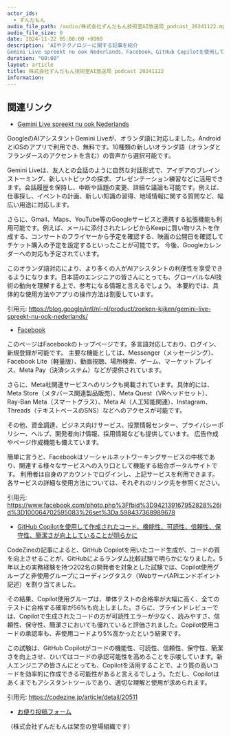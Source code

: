 ```yaml
---
actor_ids:
  - ずんだもん
audio_file_path: /audio/株式会社ずんだもん技術室AI放送局_podcast_20241122.mp3
audio_file_size: 0
date: 2024-11-22 05:00:00 +0900
description: 'AIやテクノロジーに関する記事を紹介  
Gemini Live spreekt nu ook Nederlands、Facebook、GitHub Copilotを使用して作成されたコード、機能性、可読性、信頼性、保守性、簡潔さが向上していることが明らかに'
duration: "00:00"
layout: article
title: 株式会社ずんだもん技術室AI放送局 podcast 20241122
information: 
---
```


## 関連リンク


- [Gemini Live spreekt nu ook Nederlands](https://blog.google/intl/nl-nl/product/zoeken-kijken/gemini-live-spreekt-nu-ook-nederlands/)  



GoogleのAIアシスタントGemini Liveが、オランダ語に対応しました。AndroidとiOSのアプリで利用でき、無料です。10種類の新しいオランダ語（オランダとフランダースのアクセントを含む）の音声から選択可能です。

Gemini Liveは、友人との会話のように自然な対話形式で、アイデアのブレインストーミング、新しいトピックの探求、プレゼンテーション練習などに活用できます。会話履歴を保持し、中断や話題の変更、詳細な議論も可能です。例えば、仕事探し、イベントの計画、新しい知識の習得、地域情報に関する質問など、幅広い用途に対応します。

さらに、Gmail、Maps、YouTube等のGoogleサービスと連携する拡張機能も利用可能です。例えば、メールに添付されたレシピからKeepに買い物リストを作成する、コンサートのフライヤーから予定を確認する、映画の公開日を確認してチケット購入の予定を設定するといったことが可能です。  今後、Googleカレンダーへの対応も予定されています。

このオランダ語対応により、より多くの人がAIアシスタントの利便性を享受できるようになります。日本語のエンジニアの皆さんにとっても、グローバルなAI技術の動向を理解する上で、参考になる情報と言えるでしょう。  本要約では、具体的な使用方法やアプリの操作方法は割愛しています。


引用元: https://blog.google/intl/nl-nl/product/zoeken-kijken/gemini-live-spreekt-nu-ook-nederlands/


- [Facebook](https://www.facebook.com/photo.php%3Ffbid%3D942139167952828%26id%3D100064702595083%26set%3Da.598437368989678)  



このページはFacebookのトップページです。多言語対応しており、ログイン、新規登録が可能です。  主要な機能としては、Messenger（メッセージング）、Facebook Lite（軽量版）、動画視聴、場所検索、ゲーム、マーケットプレイス、Meta Pay（決済システム）などが提供されています。

さらに、Meta社関連サービスへのリンクも掲載されています。具体的には、Meta Store（メタバース関連製品販売）、Meta Quest（VRヘッドセット）、Ray-Ban Meta（スマートグラス）、Meta AI（人工知能関連）、Instagram、Threads（テキストベースのSNS）などへのアクセスが可能です。

その他、資金調達、ビジネス向けサービス、投票情報センター、プライバシーポリシー、ヘルプ、開発者向け情報、採用情報なども提供しています。  広告作成やページ作成機能も備えています。

簡単に言うと、Facebookはソーシャルネットワーキングサービスの中核であり、関連する様々なサービスへの入り口として機能する総合ポータルサイトです。  利用者は自身のアカウントでログインし、上記サービスを利用できます。 各サービスの詳細な使用方法については、それぞれのリンク先を参照ください。


引用元: https://www.facebook.com/photo.php%3Ffbid%3D942139167952828%26id%3D100064702595083%26set%3Da.598437368989678


- [GitHub Copilotを使用して作成されたコード、機能性、可読性、信頼性、保守性、簡潔さが向上していることが明らかに](https://codezine.jp/article/detail/20511)  



CodeZineの記事によると、GitHub Copilotを用いたコード生成が、コードの質を向上させることが、GitHubによるランダム比較試験で明らかになりました。5年以上の実務経験を持つ202名の開発者を対象とした試験では、Copilot使用グループと非使用グループにコーディングタスク（WebサーバAPIエンドポイント記述）を割り当てました。

その結果、Copilot使用グループは、単体テストの合格率が大幅に高く、全てのテストに合格する確率が56%も向上しました。さらに、ブラインドレビューでは、Copilotで生成されたコードの方が可読性エラーが少なく、読みやすさ、信頼性、保守性、簡潔さにおいても優れていると評価されました。Copilot使用コードの承認率も、非使用コードより5%高かったという結果です。

この試験は、GitHub Copilotがコードの機能性、可読性、信頼性、保守性、簡潔さを向上させ、ひいてはコードの承認可能性を高めることを示唆しています。新人エンジニアの皆さんにとっても、Copilotを活用することで、より質の高いコードを効率的に作成できる可能性があると言えるでしょう。ただし、Copilotはあくまでもアシスタントツールであり、適切な理解と使用が求められます。


引用元: https://codezine.jp/article/detail/20511



- [お便り投稿フォーム](https://forms.gle/ffg4JTfqdiqK62qf9)

（株式会社ずんだもんは架空の登場組織です）
